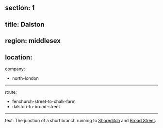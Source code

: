 section: 1
----
title: Dalston
----
region: middlesex
----
location: 
----
company:
- north-london
----
route:
- fenchurch-street-to-chalk-farm
- dalston-to-broad-street
----
text: The junction of a short branch running to [Shoreditch](/stations/shoreditch) and [Broad Street](/stations/broad-street).
